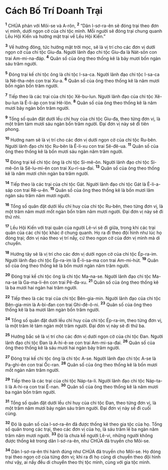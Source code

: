 

# Cách Bố Trí Doanh Trại
<sup><b>1</b></sup> CHÚA phán với Môi-se và A-rôn, <sup><b>2</b></sup> “Dân I-sơ-ra-ên sẽ đóng trại theo đơn vị mình, dưới ngọn cờ của chi tộc mình. Mỗi người sẽ đóng trại chung quanh Lều Hội Kiến và hướng mặt trại về Lều Hội Kiến.”

<sup><b>3</b></sup> Về hướng đông, tức hướng mặt trời mọc, sẽ là vị trí cho các đơn vị dưới ngọn cờ của chi tộc Giu-đa. Người lãnh đạo chi tộc Giu-đa là Nát-sôn con trai Am-mi-na-đáp. <sup><b>4</b></sup> Quân số của ông theo thống kê là bảy mươi bốn ngàn sáu trăm người.

<sup><b>5</b></sup> Đóng trại kế chi tộc ông là chi tộc I-sa-ca. Người lãnh đạo chi tộc I-sa-ca là Nê-tha-nên con trai Xu-a. <sup><b>6</b></sup> Quân số của ông theo thống kê là năm mươi bốn ngàn bốn trăm người.

<sup><b>7</b></sup> Tiếp theo là các trại của chi tộc Xê-bu-lun. Người lãnh đạo của chi tộc Xê-bu-lun là Ê-li-áp con trai Hê-lôn. <sup><b>8</b></sup> Quân số của ông theo thống kê là năm mươi bảy ngàn bốn trăm người.

<sup><b>9</b></sup> Tổng số quân đặt dưới lều chỉ huy của chi tộc Giu-đa, theo từng đơn vị, là một trăm tám mươi sáu ngàn bốn trăm người. Đại đơn vị này sẽ đi tiên phong.

<sup><b>10</b></sup> Hướng nam sẽ là vị trí cho các đơn vị dưới ngọn cờ của chi tộc Ru-bên. Người lãnh đạo chi tộc Ru-bên là Ê-li-xu con trai Sê-đê-ua. <sup><b>11</b></sup> Quân số của ông theo thống kê là bốn mươi sáu ngàn năm trăm người.

<sup><b>12</b></sup> Đóng trại kế chi tộc ông là chi tộc Si-mê-ôn. Người lãnh đạo chi tộc Si-mê-ôn là Sê-lu-mi-ên con trai Xu-ri-sa-đai. <sup><b>13</b></sup> Quân số của ông theo thống kê là năm mươi chín ngàn ba trăm người.

<sup><b>14</b></sup> Tiếp theo là các trại của chi tộc Gát. Người lãnh đạo chi tộc Gát là Ê-li-a-sáp con trai Rê-u-ên. <sup><b>15</b></sup> Quân số của ông theo thống kê là bốn mươi lăm ngàn sáu trăm năm mươi người.

<sup><b>16</b></sup> Tổng số quân đặt dưới lều chỉ huy của chi tộc Ru-bên, theo từng đơn vị, là một trăm năm mươi mốt ngàn bốn trăm năm mươi người. Đại đơn vị này sẽ đi thứ nhì.

<sup><b>17</b></sup> Lều Hội Kiến với trại quân của người Lê-vi sẽ đi giữa, trong khi các trại quân của các chi tộc khác ở chung quanh. Họ ra đi theo đội hình như lúc họ đóng trại; đơn vị nào theo vị trí nấy, cứ theo ngọn cờ của đơn vị mình mà di chuyển.

<sup><b>18</b></sup> Hướng tây sẽ là vị trí cho các đơn vị dưới ngọn cờ của chi tộc Ép-ra-im. Người lãnh đạo chi tộc Ép-ra-im là Ê-li-sa-ma con trai Am-mi-hút. <sup><b>19</b></sup> Quân số của ông theo thống kê là bốn mươi ngàn năm trăm người.

<sup><b>20</b></sup> Đóng trại kế chi tộc ông là chi tộc Ma-na-se. Người lãnh đạo chi tộc Ma-na-se là Ga-ma-li-ên con trai Pê-đa-xu. <sup><b>21</b></sup> Quân số của ông theo thống kê là ba mươi hai ngàn hai trăm người.

<sup><b>22</b></sup> Tiếp theo là các trại của chi tộc Bên-gia-min. Người lãnh đạo của chi tộc Bên-gia-min là A-bi-đan con trai Ghi-đê-ô-ni. <sup><b>23</b></sup> Quân số của ông theo thống kê là ba mươi lăm ngàn bốn trăm người.

<sup><b>24</b></sup> Tổng số quân đặt dưới lều chỉ huy của chi tộc Ép-ra-im, theo từng đơn vị, là một trăm lẻ tám ngàn một trăm người. Đại đơn vị này sẽ đi thứ ba.

<sup><b>25</b></sup> Hướng bắc sẽ là vị trí cho các đơn vị dưới ngọn cờ của chi tộc Đan. Người lãnh đạo chi tộc Đan là A-hi-ê-xe con trai Am-mi-sa-đai. <sup><b>26</b></sup> Quân số của ông theo thống kê là sáu mươi hai ngàn bảy trăm người.

<sup><b>27</b></sup> Đóng trại kế chi tộc ông là chi tộc A-se. Người lãnh đạo chi tộc A-se là Pa-ghi-ên con trai Ốc-ran. <sup><b>28</b></sup> Quân số của ông theo thống kê là bốn mươi mốt ngàn năm trăm người.

<sup><b>29</b></sup> Tiếp theo là các trại của chi tộc Náp-ta-li. Người lãnh đạo chi tộc Náp-ta-li là A-hi-ra con trai Ê-nan. <sup><b>30</b></sup> Quân số của ông theo thống kê là năm mươi ba ngàn bốn trăm người.

<sup><b>31</b></sup> Tổng số quân đặt dưới lều chỉ huy của chi tộc Đan, theo từng đơn vị, là một trăm năm mươi bảy ngàn sáu trăm người. Đại đơn vị này sẽ đi cuối cùng.

<sup><b>32</b></sup> Đó là quân số của I-sơ-ra-ên đã được thống kê theo gia tộc của họ. Tổng số quân trong các trại, theo các đơn vị của họ, là sáu trăm lẻ ba ngàn năm trăm năm mươi người. <sup><b>33</b></sup> Đó là chưa kể người Lê-vi, những người không được thống kê trong dân I-sơ-ra-ên, như CHÚA đã truyền cho Môi-se.

<sup><b>34</b></sup> Dân I-sơ-ra-ên thi hành đúng như CHÚA đã truyền cho Môi-se. Họ đóng trại theo ngọn cờ của từng đơn vị; khi ra đi họ cũng di chuyển theo đội hình như vậy, ai nấy đều di chuyển theo thị tộc mình, cùng với gia tộc mình.


